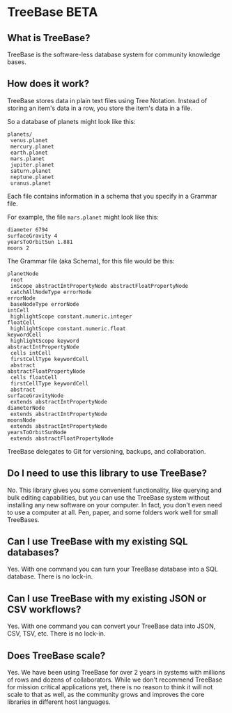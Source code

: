 TreeBase BETA
=============

What is TreeBase?
-----------------

TreeBase is the software-less database system for community knowledge bases.

How does it work?
-----------------

TreeBase stores data in plain text files using Tree Notation. Instead of storing an item's data in a row, you store the item's data in a file.

So a database of planets might look like this:

    planets/
     venus.planet
     mercury.planet
     earth.planet
     mars.planet
     jupiter.planet
     saturn.planet
     neptune.planet
     uranus.planet

Each file contains information in a schema that you specify in a Grammar file.

For example, the file `mars.planet` might look like this:

    diameter 6794
    surfaceGravity 4
    yearsToOrbitSun 1.881
    moons 2

The Grammar file (aka Schema), for this file would be this:

    planetNode
     root
     inScope abstractIntPropertyNode abstractFloatPropertyNode
     catchAllNodeType errorNode
    errorNode
     baseNodeType errorNode
    intCell
     highlightScope constant.numeric.integer
    floatCell
     highlightScope constant.numeric.float
    keywordCell
     highlightScope keyword
    abstractIntPropertyNode
     cells intCell
     firstCellType keywordCell
     abstract
    abstractFloatPropertyNode
     cells floatCell
     firstCellType keywordCell
     abstract
    surfaceGravityNode
     extends abstractIntPropertyNode
    diameterNode
     extends abstractIntPropertyNode
    moonsNode
     extends abstractIntPropertyNode
    yearsToOrbitSunNode
     extends abstractFloatPropertyNode

TreeBase delegates to Git for versioning, backups, and collaboration.

Do I need to use this library to use TreeBase?
----------------------------------------------

No. This library gives you some convenient functionality, like querying and bulk editing capabilities, but you can use the TreeBase system without installing any new software on your computer. In fact, you don't even need to use a computer at all. Pen, paper, and some folders work well for small TreeBases.

Can I use TreeBase with my existing SQL databases?
--------------------------------------------------

Yes. With one command you can turn your TreeBase database into a SQL database. There is no lock-in.

Can I use TreeBase with my existing JSON or CSV workflows?
----------------------------------------------------------

Yes. With one command you can convert your TreeBase data into JSON, CSV, TSV, etc. There is no lock-in.

Does TreeBase scale?
--------------------

Yes. We have been using TreeBase for over 2 years in systems with millions of rows and dozens of collaborators. While we don't recommend TreeBase for mission critical applications yet, there is no reason to think it will not scale to that as well, as the community grows and improves the core libraries in different host languages.

